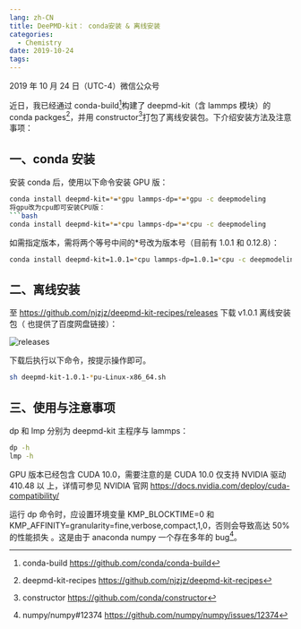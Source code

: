 ```yaml
---
lang: zh-CN
title: DeePMD-kit： conda安装 & 离线安装
categories:
  - Chemistry
date: 2019-10-24
tags:
---
```


2019 年 10 月 24 日（UTC-4）微信公众号

近日，我已经通过 conda-build[^1]构建了 deepmd-kit（含 lammps 模块）的 conda
packges[^2]，并用 constructor[^3]打包了离线安装包。下介绍安装方法及注意事项：

## 一、conda 安装

安装 conda 后，使用以下命令安装 GPU 版：

````bash
conda install deepmd-kit=*=*gpu lammps-dp=*=*gpu -c deepmodeling
将gpu改为cpu即可安装CPU版：
```bash
conda install deepmd-kit=*=*cpu lammps-dp=*=*cpu -c deepmodeling
````

如需指定版本，需将两个等号中间的\*号改为版本号（目前有 1.0.1 和 0.12.8）：

```bash
conda install deepmd-kit=1.0.1=*cpu lammps-dp=1.0.1=*cpu -c deepmodeling
```

## 二、离线安装

至 https://github.com/njzjz/deepmd-kit-recipes/releases 下载 v1.0.1 离线安装包（
也提供了百度网盘链接）：

![releases](https://ae01.alicdn.com/kf/He38ad9eb9bc84b04bfebd052b69a00f7j.jpg)

下载后执行以下命令，按提示操作即可。

```bash
sh deepmd-kit-1.0.1-*pu-Linux-x86_64.sh
```

## 三、使用与注意事项

dp 和 lmp 分别为 deepmd-kit 主程序与 lammps：

```bash
dp -h
lmp -h
```

GPU 版本已经包含 CUDA 10.0，需要注意的是 CUDA 10.0 仅支持 NVIDIA 驱动 410.48 以
上，详情可参见 NVIDIA 官网 https://docs.nvidia.com/deploy/cuda-compatibility/

运行 dp 命令时，应设置环境变量 KMP_BLOCKTIME=0 和
KMP_AFFINITY=granularity=fine,verbose,compact,1,0，否则会导致高达 50%的性能损失
。这是由于 anaconda numpy 一个存在多年的 bug[^4]。

[^1]: conda-build https://github.com/conda/conda-build
[^2]: deepmd-kit-recipes https://github.com/njzjz/deepmd-kit-recipes
[^3]: constructor https://github.com/conda/constructor
[^4]: numpy/numpy#12374 https://github.com/numpy/numpy/issues/12374
